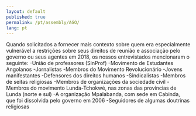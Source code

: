 ```yaml
---
layout: default
published: true
permalink: /pt/assembly/AGO/
lang: pt
---
```


Quando solicitados a fornecer mais contexto sobre quem era especialmente vulnerável a restrições sobre seus direitos de reunião e associação pelo governo ou seus agentes em 2018, os nossos entrevistados mencionaram o seguinte:
-União de professores (SinProf)
-Movimento de Estudantes Angolanos
-Jornalistas
-Membros do Movimento Revolucionário
-Jovens manifestantes
-Defensores dos direitos humanos
-Sindicalistas
-Membros de seitas religiosas
-Membros de organizações da sociedade civil
-Membros do movimento Lunda-Tchokwé, nas zonas das províncias de Lunda (norte e sul)
-A organização Mpalabanda, com sede em Cabinda, que foi dissolvida pelo governo em 2006
-Seguidores de algumas doutrinas religiosas

